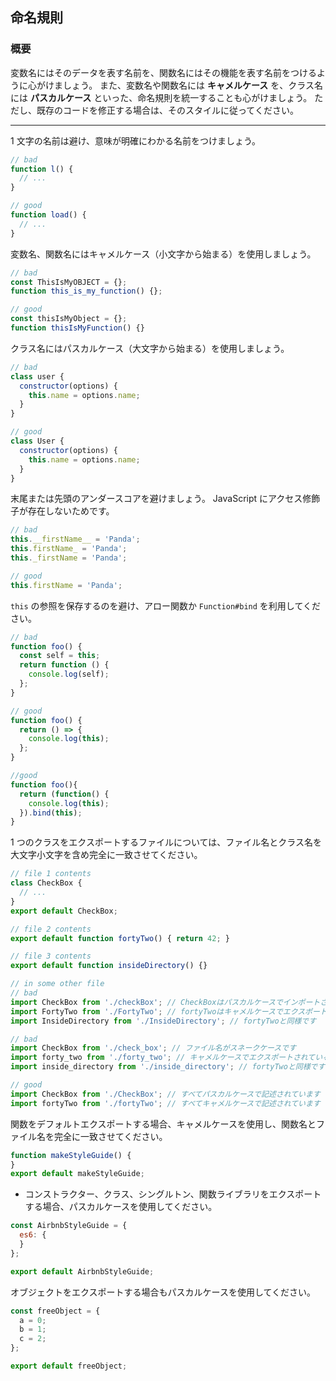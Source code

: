 ## 命名規則

### 概要

変数名にはそのデータを表す名前を、関数名にはその機能を表す名前をつけるように心がけましょう。
また、変数名や関数名には **キャメルケース** を、クラス名には **パスカルケース** といった、命名規則を統一することも心がけましょう。
ただし、既存のコードを修正する場合は、そのスタイルに従ってください。

---

1 文字の名前は避け、意味が明確にわかる名前をつけましょう。

```js
// bad
function l() {
  // ...
}

// good
function load() {
  // ...
}
```

変数名、関数名にはキャメルケース（小文字から始まる）を使用しましょう。

```js
// bad
const ThisIsMyOBJECT = {};
function this_is_my_function() {};

// good
const thisIsMyObject = {};
function thisIsMyFunction() {}
```

クラス名にはパスカルケース（大文字から始まる）を使用しましょう。

```js
// bad
class user {
  constructor(options) {
    this.name = options.name;
  }
}

// good
class User {
  constructor(options) {
    this.name = options.name;
  }
}
```

末尾または先頭のアンダースコアを避けましょう。 JavaScript にアクセス修飾子が存在しないためです。

```js
// bad
this.__firstName__ = 'Panda';
this.firstName_ = 'Panda';
this._firstName = 'Panda';

// good
this.firstName = 'Panda';
```

`this` の参照を保存するのを避け、アロー関数か `Function#bind` を利用してください。

```js
// bad
function foo() {
  const self = this;
  return function () {
    console.log(self);
  };
}

// good
function foo() {
  return () => {
    console.log(this);
  };
}

//good
function foo(){
  return (function() {
    console.log(this);
  }).bind(this);
}
```

1 つのクラスをエクスポートするファイルについては、ファイル名とクラス名を大文字小文字を含め完全に一致させてください。

```js
// file 1 contents
class CheckBox {
  // ...
}
export default CheckBox;

// file 2 contents
export default function fortyTwo() { return 42; }

// file 3 contents
export default function insideDirectory() {}

// in some other file
// bad
import CheckBox from './checkBox'; // CheckBoxはパスカルケースでインポートされていますが、ファイル名はキャメルケースです
import FortyTwo from './FortyTwo'; // fortyTwoはキャメルケースでエクスポートされていますが、パスカルケースでインポートされています
import InsideDirectory from './InsideDirectory'; // fortyTwoと同様です

// bad
import CheckBox from './check_box'; // ファイル名がスネークケースです
import forty_two from './forty_two'; // キャメルケースでエクスポートされているものをスネークケースでインポートしています
import inside_directory from './inside_directory'; // fortyTwoと同様です

// good
import CheckBox from './CheckBox'; // すべてパスカルケースで記述されています
import fortyTwo from './fortyTwo'; // すべてキャメルケースで記述されています
```

関数をデフォルトエクスポートする場合、キャメルケースを使用し、関数名とファイル名を完全に一致させてください。

```js
function makeStyleGuide() {
}
export default makeStyleGuide;
```

* コンストラクター、クラス、シングルトン、関数ライブラリをエクスポートする場合、パスカルケースを使用してください。

```js
const AirbnbStyleGuide = {
  es6: {
  }
};

export default AirbnbStyleGuide;
```

オブジェクトをエクスポートする場合もパスカルケースを使用してください。

```js
const freeObject = {
  a = 0;
  b = 1;
  c = 2;
};

export default freeObject;
```
